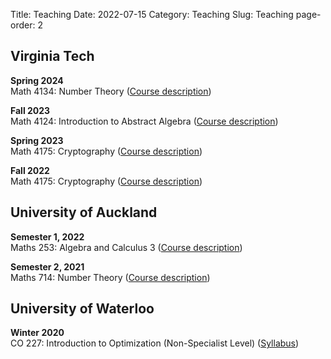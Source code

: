 Title: Teaching
Date: 2022-07-15
Category: Teaching
Slug: Teaching
page-order: 2

Virginia Tech
-------------

  **Spring 2024**<br>
  Math 4134: Number Theory ([Course description]({static}/teaching/LeGrowJ_4134_17384.pdf))

  **Fall 2023**<br>
  Math 4124: Introduction to Abstract Algebra ([Course description]({static}/teaching/LeGrowJ_4124_87227.pdf))

  **Spring 2023**<br>
  Math 4175: Cryptography ([Course description]({static}/teaching/LeGrowJ_4175_17381.pdf))

  **Fall 2022**<br>
  Math 4175: Cryptography ([Course description]({static}/teaching/LeGrowJ_4175_87220.pdf))

University of Auckland
----------------------

  **Semester 1, 2022**<br>
  Maths 253: Algebra and Calculus 3 ([Course description]({static}/teaching/maths253_s12022.pdf))

  **Semester 2, 2021**<br>
  Maths 714: Number Theory ([Course description]({static}/teaching/maths714_s22021.pdf))

University of Waterloo
----------------------

  **Winter 2020**<br>
  CO 227: Introduction to Optimization (Non-Specialist Level) ([Syllabus]({static}/teaching/co227_w20.pdf))
